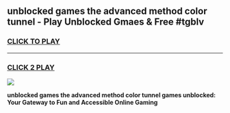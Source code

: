 
## unblocked games the advanced method color tunnel - Play Unblocked Gmaes & Free #tgblv
<h3>
<a href="https://news.freeplayer.one?title=unblocked_games_the_advanced_method_color_tunnel&ref=26F">CLICK TO PLAY</a></h3>
<hr>

<h3>
<a href="https://news.freeplayer.one?title=unblocked_games_the_advanced_method_color_tunnel&ref=26F">CLICK 2 PLAY</a>
  
</h3>

<a href="https://news.freeplayer.one?title=unblocked_games_the_advanced_method_color_tunnel&ref=26F/"><img src="https://clearcache.store/games.png"></a>


**unblocked games the advanced method color tunnel games unblocked: Your Gateway to Fun and Accessible Online Gaming**
